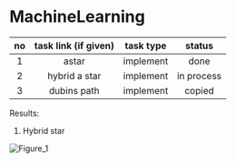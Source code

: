 # MachineLearning
   |no |  task link (if given) |  task type   | status |
   |:-:| :-------------------: | :-------------------: | :-----------: |
   | 1 | astar | implement |     done      |
   | 2 | hybrid a star | implement |     in process      |
   | 3 | dubins path | implement |     copied      |
   
   Results:
   
   1. Hybrid star
   
   ![Figure_1](https://user-images.githubusercontent.com/24115387/119111985-9128e280-ba5e-11eb-8148-a5e0168e068d.png)

